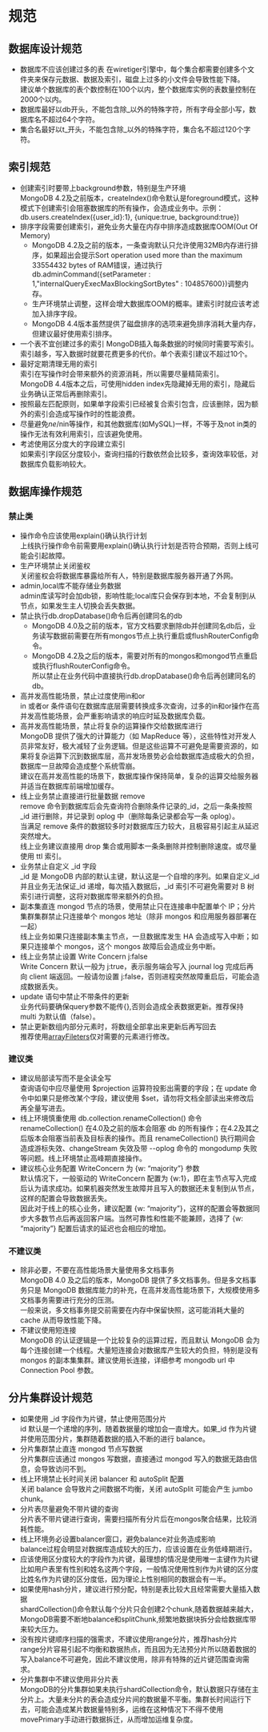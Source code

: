 # 规范

## 数据库设计规范

* 数据库不应该创建过多的表
  在wiretiger引擎中，每个集合都需要创建多个文件夹来保存元数据、数据及索引，磁盘上过多的小文件会导致性能下降。  
  建议单个数据库的表个数控制在100个以内，整个数据库实例的表数量控制在2000个以内。
* 数据库最好以db开头，不能包含除_以外的特殊字符，所有字母全部小写，数据库名不超过64个字符。
* 集合名最好以t_开头，不能包含除_以外的特殊字符，集合名不超过120个字符。

## 索引规范

* 创建索引时要带上background参数，特别是生产环境  
  MongoDB 4.2及之前版本，createIndex()命令默认是foreground模式，这种模式下创建索引会阻塞数据库的所有操作，会造成业务中。示例： db.users.createIndex({user_id}:1}, {unique:true, background:true})
* 排序字段需要创建索引，避免业务大量在内存中排序造成数据库OOM(Out Of Memory)  
  * MongoDB 4.2及之前的版本，一条查询默认只允许使用32MB内存进行排序，如果超出会提示Sort operation used more than the maximum 33554432 bytes of RAM错误，通过执行db.adminCommand({setParameter : 1,"internalQueryExecMaxBlockingSortBytes" : 104857600})调整内存。
  * 生产环境禁止调整，这样会增大数据库OOM的概率。建索引时就应该考滤加入排序字段。
  * MongoDB 4.4版本虽然提供了磁盘排序的选项来避免排序消耗大量内存，但建议最好使用索引排序。
* 一个表不宜创建过多的索引
  MongoDB插入每条数据的时候同时需要写索引。索引越多，写入数据时就要花费更多的代价。单个表索引建议不超过10个。
* 最好定期清理无用的索引  
  索引在写操作时会带来额外的资源消耗，所以需要尽量精简索引。  
  MongoDB 4.4版本之后，可使用hidden index先隐藏掉无用的索引，隐藏后业务确认正常后再删除索引。
* 按照最左匹配原则，如果单字段索引已经被复合索引包含，应该删除，因为额外的索引会造成写操作时的性能浪费。
* 尽量避免$ne/$nin等操作，和其他数据库(如MySQL)一样，不等于及not in类的操作无法有效利用索引，应该避免使用。
* 考滤使用区分度大的字段建立索引  
  如果索引字段区分度较小，查询扫描的行数依然会比较多，查询效率较低，对数据库负载影响较大。

## 数据库操作规范

### 禁止类

* 操作命令应该使用explain()确认执行计划  
  上线执行操作命令前需要用explain()确认执行计划是否符合预期，否则上线可能会引起故障。
* 生产环境禁止关闭鉴权  
  关闭鉴权会将数据库暴露给所有人，特别是数据库服务器开通了外网。
* admin,local库不能存储业务数据  
  admin库读写时会加db锁，影响性能;local库只会保存到本地，不会复制到从节点，如果发生主人切换会丢失数据。
* 禁止执行db.dropDatabase()命令后再创建同名的db  
  * MongoDB 4.0及之前的版本，官方文档要求删除db并创建同名db后，业务读写数据前需要在所有mongos节点上执行重启或flushRouterConfig命令。
  * MongoDB 4.2及之后的版本，需要对所有的mongos和mongod节点重启或执行flushRouterConfig命令。  
    所以禁止在业务代码中直接执行db.dropDatabase()命令后再创建同名的db。
* 高并发高性能场景，禁止过度使用in和or  
  in 或者or 条件语句在数据库底层需要转换成多次查询，过多的in和or操作在高并发高性能场景，会严重影响请求的响应时延及数据库负载。
* 高并发高性能场景，禁止将复杂的运算操作交给数据库进行  
  MongoDB 提供了强大的计算能力（如 MapReduce 等），这些特性对开发人员非常友好，极大减轻了业务逻辑。但是这些运算不可避免是需要资源的，如果将复杂运算下沉到数据库层，高并发场景势必会给数据库造成极大的负担，数据库一旦故障会造成整个系统雪崩。  
  建议在高并发高性能的场景下，数据库操作保持简单，复杂的运算交给服务器并适当在数据库前端增加缓存。
* 线上业务禁止直接进行批量数据 remove  
  remove 命令到数据库后会先查询符合删除条件记录的_id，之后一条条按照_id 进行删除，并记录到 oplog 中（删除每条记录都会写一条 oplog）。  
  当满足 remove 条件的数据较多时对数据库压力较大，且极容易引起主从延迟突然增大。  
  线上业务建议直接用 drop 集合或用脚本一条条删除并控制删除速度。或尽量使用 ttl 索引。
* 业务禁止自定义 _id 字段  
  _id 是 MongoDB 内部的默认主键，默认这是一个自增的序列。如果自定义_id 并且业务无法保证_id 递增，每次插入数据后，_id 索引不可避免需要对 B 树索引进行调整，这将对数据库带来额外的负担。
* 副本集直连 mongod 节点的场景，使用禁止只在连接串中配置单个 IP；分片集群集群禁止只连接单个 mongos 地址（除非 mongos 和应用服务器部署在一起）  
  线上业务如果只连接副本集主节点，一旦数据库发生 HA 会造成写入中断；如果只连接单个 mongos，这个 mongos 故障后会造成业务中断。
* 线上业务禁止设置 Write Concern j:false  
  Write Concern 默认一般为 j:true，表示服务端会写入 journal log 完成后再向 client 端返回。一般请勿设置 j:false，否则进程突然故障重启后，可能会造成数据丢失。
* update 语句中禁止不带条件的更新  
  业务代码要确保query参数不能传{},否则会造成全表数据更新。推荐保持 multi 为默认值（false）。
* 禁止更新数组内部分元素时，将数组全部拿出来更新后再写回去  
  推荐使用[arrayFileters](https://docs.mongodb.com/manual/reference/operator/update/positional-filtered/#std-label-positional-update-arrayFilters)仅对需要的元素进行修改。

### 建议类

* 建议局部读写而不是全读全写  
  查询语句中应尽量使用 $projection 运算符投影出需要的字段；在 update 命令中如果只是修改某个字段，建议使用 $set，请勿将文档全部读出来修改后再全量写进去。
* 线上环境慎重使用 db.collection.renameCollection() 命令  
  renameCollection() 在4.0及之前的版本会阻塞 db 的所有操作；在4.2及其之后版本会阻塞当前表及目标表的操作。而且 renameCollection() 执行期间会造成游标失效、changeStream 失效及带 --oplog 命令的 mongodump 失败等问题。线上环境禁止高峰期直接操作。
* 建议核心业务配置 WriteConcern 为 {w: “majority”} 参数  
  默认情况下，一般驱动的 WriteConcern 配置为 {w:1}，即在主节点写入完成后认为请求成功。如果机器突然发生故障并且写入的数据还未复制到从节点，这样的配置会导致数据丢失。  
  因此对于线上的核心业务，建议配置 {w: “majority”}，这样的配置会等数据同步大多数节点后再返回客户端。当然可靠性和性能不能兼顾，选择了 {w: “majority”} 配置后请求的延迟也会相应的增加。

### 不建议类

* 除非必要，不要在高性能场景大量使用多文档事务  
  MongoDB 4.0 及之后的版本，MongoDB 提供了多文档事务。但是多文档事务只是 MongoDB 数据库能力的补充，在高并发高性能场景下，大规模使用多文档事务需要进行充分的压测。  
  一般来说，多文档事务提交前需要在内存中保留快照，这可能消耗大量的 cache 从而导致性能下降。
* 不建议使用短连接  
  MongoDB 的认证逻辑是一个比较复杂的运算过程，而且默认 MongoDB 会为每个连接创建一个线程。大量短连接会对数据库产生较大的负担，特别是没有 mongos 的副本集集群。建议使用长连接，详细参考 mongodb url 中 Connection Pool 参数。

## 分片集群设计规范

* 如果使用 _id 字段作为片键，禁止使用范围分片  
  id 默认是一个递增的序列，随着数据量的增加会一直增大。如果_id 作为片键并使用范围分片，集群随着数据的插入不断的进行 balance。
* 分片集群禁止直连 mongod 节点写数据  
  分片集群应该通过 mongos 写数据，直接通过 mongod 写入的数据无路由信息，会导致访问不到。
* 线上环境禁止长时间关闭 balancer 和 autoSplit 配置  
  关闭 balance 会导致片之间数据不均衡，关闭 autoSplit 可能会产生 jumbo chunk。
* 分片表尽量避免不带片键的查询  
  分片表不带片键进行查询，需要扫描所有分片后在mongos聚合结果，比较消耗性能。
* 线上环境务必设置balancer窗口，避免balance对业务造成影响  
  balance过程会明显对数据库造成较大的压力，应该设置在业务低峰期进行。
* 应该使用区分度较大的字段作为片键，最理想的情况是使用唯一主键作为片键  
  比如用户表里有性别和姓名这两个字段，一般情况使用性别作为片键的区分度比姓名作为片键的区分度低，因为理论上性别相同的数据会有一半。
* 如果使用hash分片，建议进行预分配，特别是表比较大且经常需要大量插入数据  
  shardCollection()命令默认每个分片只会创建2个chunk,随着数据越来越大，MongoDB需要不断地balance和splitChunk,频繁地数据块拆分会给数据库带来较大压力。
* 没有按片键顺序扫描的强需求，不建议使用range分片，推荐hash分片  
  range分片容易引起不均衡和数据热点，而且因为无法预分片所以随着数据的写入balance不可避免，因此不建议使用，除非有特殊的近片键范围查询需求。
* 分片集群中不建议使用非分片表  
  MongoDB的分片集群如果未执行shardCollection命令，默认数据只存储在主分片上。大量未分片的表会造成分片间的数据量不平衡。集群长时间运行下去，可能会造成某片数据量特别多，运维在这种情况下不得不使用movePrimary手动进行数据拆迁，从而增加运维复杂度。
